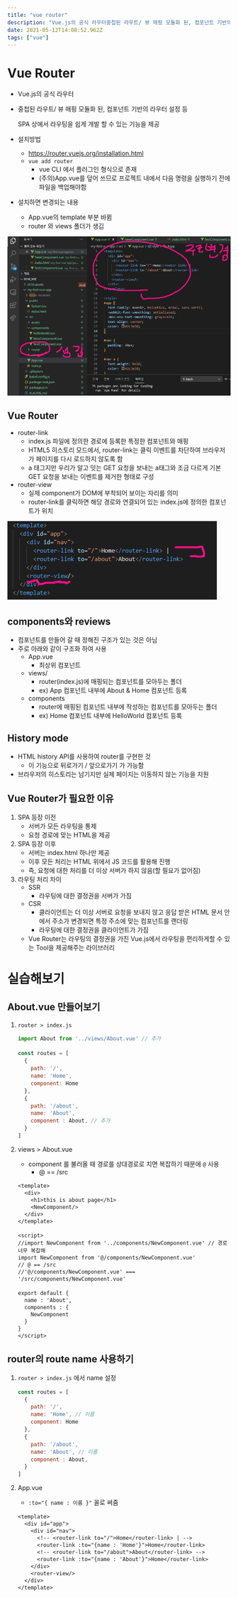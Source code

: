 ```yaml
---
title: "vue router"
description: "Vue.js의 공식 라우터중첩된 라우트/ 뷰 매핑 모듈화 된, 컴포넌트 기반의 라우터 설정 등SPA 상에서 라우팅을 쉽게 개발 할 수 있는 기능을 제공설치방법https&#x3A;//router.vuejs.org/installation.htmlvue add routerv"
date: 2021-05-12T14:08:52.962Z
tags: ["vue"]
---
```



# Vue Router

- Vue.js의 공식 라우터

- 중첩된 라우트/ 뷰 매핑 모듈화 된, 컴포넌트 기반의 라우터 설정 등

  SPA 상에서 라우팅을 쉽게 개발 할 수 있는 기능을 제공

- 설치방법

  - https://router.vuejs.org/installation.html
  - `vue add router`
    - vue CLI 에서 플러그인 형식으로 존재
    - (주의)App.vue를 덮어 쓰므로 프로젝트 내에서 다음 명령을 실행하기 전에 파일을 백업해야함

- 설치하면 변경되는 내용

  - App.vue의 template 부분 바뀜
  - router 와 views 폴더가 생김

![](../images/6fb0ab68-4e22-4211-8949-8a9c7e4d0e50-image-20210510160332407.png)



## Vue Router

- router-link
  - index.js 파일에 정의한 경로에 등록한 특정한 컴포넌트와 매핑
  - HTML5 히스토리 모드에서, router-link는 클릭 이벤트를 차단하여 브라우저가 페이지를 다시 로드하지 않도록 함
  - a 태그지만 우리가 알고 잇는 GET 요청을 보내는 a태그와 조금 다르게 기본 GET 요청을 보내는 이벤트를 제거한 형태로 구성
- router-view
  - 실제 component가 DOM에 부착되어 보이는 자리를 의미
  - router-link를 클릭하면 해당 경로와 연결되어 있는 index.js에 정의한 컴포넌트가 위치


![](../images/ba2636d1-51e0-40ba-94b8-72d29ee96782-image-20210510161016536.png)


## components와 reviews

- 컴포넌트를 만들어 갈 때 정해진 구조가 있는 것은 아님
- 주로 아래와 같이 구조화 하여 사용
  - App.vue
    - 최상위 컴포넌트
  - views/
    - router(index.js)에 매핑되는 컴포넌트를 모아두는 폴더
    - ex) App 컴포넌트 내부에 About & Home 컴포넌트 등록
  - components
    - router에 매핑된 컴포넌트 내부에 작성하는 컴포넌트를 모아두는 폴더
    - ex) Home 컴포넌트 내부에 HelloWorld 컴포넌트 등록



## History mode

- HTML history API를 사용하여 router를 구현한 것
  - 이 기능으로 뒤로가기 / 앞으로가기 가 가능함
- 브라우저의 히스토리는 남기지만 실제 페이지는 이동하지 않는 기능을 지원



## Vue Router가 필요한 이유

1. SPA 등장 이전
   - 서버가 모든 라우팅을 통제
   - 요청 경로에 맞는 HTML을 제공
2. SPA 등장 이후
   - 서버는 index.html 하나만 제공
   - 이후 모든 처리는 HTML 위에서 JS 코드를 활용해 진행
   - 즉, 요청에 대한 처리를 더 이상 서버가 하지 않음(할 필요가 없어짐)
3. 라우팅 처리 차이
   - SSR
     - 라우팅에 대한 결정권을 서버가 가짐
   - CSR
     - 클라이언트는 더 이상 서버로 요청을 보내지 않고 응답 받은 HTML 문서 안에서 주소가 변경되면 특정 주소에 맞는 컴포넌트를 랜더링
     - 라우팅에 대한 결정권을 클라이언트가 가짐
   - Vue Router는 라우팅의 결정권을 가진 Vue.js에서 라우팅을 편리하게할 수 있는 Tool을 제공해주는 라이브러리



# 실습해보기

## About.vue 만들어보기

1. `router > index.js`

   ```js
   import About from '../views/About.vue' // 추가
   
   const routes = [
     {
       path: '/',
       name: 'Home',
       component: Home
     },
     {
       path: '/about',
       name: 'About',
       component : About, // 추가
     }
   ]
   ```

   

2. views > About.vue

   - component 를 불러올 때 경로를 상대경로로 치면 복잡하기 때문에 `@` 사용
     - @ == /src

   ```vue
   <template>
     <div>
       <h1>this is about page</h1>
       <NewComponent/>
     </div>
   </template>
   
   <script>
   //import NewComponent from '../components/NewComponent.vue' // 경로 너무 복잡해
   import NewComponent from '@/components/NewComponent.vue' 
   // @ == /src
   //'@/components/NewComponent.vue' === '/src/components/NewComponent.vue'
   
   export default {
     name : 'About',
     components : {
       NewComponent
     }
   }
   </script>
   ```

   

## router의 route name 사용하기

1. `router > index.js` 에서 name 설정

   ```js
   const routes = [
     {
       path: '/',
       name: 'Home', // 이름
       component: Home
     },
     {
       path: '/about',
       name: 'About', // 이름
       component : About, 
     }
   ]
   ```

2. App.vue

   - `:to="{ name : 이름 }"` 꼴로 써줌 

   ```vue
   <template>
     <div id="app">
       <div id="nav">
         <!-- <router-link to="/">Home</router-link> | -->
         <router-link :to="{name : 'Home'}">Home</router-link>
         <!-- <router-link to="/about">About</router-link> -->
         <router-link :to="{name : 'About'}">Home</router-link>
       </div>
       <router-view/>
     </div>
   </template>
   ```







